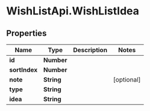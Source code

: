# WishListApi.WishListIdea

## Properties
Name | Type | Description | Notes
------------ | ------------- | ------------- | -------------
**id** | **Number** |  | 
**sortIndex** | **Number** |  | 
**note** | **String** |  | [optional] 
**type** | **String** |  | 
**idea** | **String** |  | 


